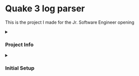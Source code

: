 # Quake 3 log parser

This is the project I made for the Jr. Software Engineer opening

<details>
<summary><h3><b>Project Info</b></h3></summary>

This is a simple Ruby on Rails based webpage that can read quake 3 logs or use the one provided in the test ([here](https://gist.github.com/cloudwalk-tests/704a555a0fe475ae0284ad9088e203f1))

The "USE DEMO" button will use the the aforementioned log. You can upload other ones whenever you please through the homepage

</details>

<details>
<summary><h3><b>Initial Setup</b></h3></summary>

Fortunately, pretty easy to run!

- If you do not have ruby installed, please install the 2.7.5 version of Ruby using Rbenv.
- If you do not have rails installed, please install it through the terminal command ```gem install rails```

After cloning and running a bundle install, you can just start it through ```rails s``` and access it through your local host (http://localhost:3000/). No other configuration is necessary.

</details>
